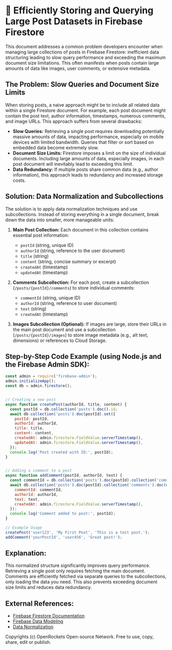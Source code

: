 # 🐞 Efficiently Storing and Querying Large Post Datasets in Firebase Firestore


This document addresses a common problem developers encounter when managing large collections of posts in Firebase Firestore: inefficient data structuring leading to slow query performance and exceeding the maximum document size limitations.  This often manifests when posts contain large amounts of data like images, user comments, or extensive metadata.


## The Problem:  Slow Queries and Document Size Limits

When storing posts, a naive approach might be to include all related data within a single Firestore document.  For example, each post document might contain the post text, author information, timestamps, numerous comments, and image URLs.  This approach suffers from several drawbacks:

* **Slow Queries:**  Retrieving a single post requires downloading potentially massive amounts of data, impacting performance, especially on mobile devices with limited bandwidth.  Queries that filter or sort based on embedded data become extremely slow.
* **Document Size Limits:** Firestore imposes a limit on the size of individual documents.  Including large amounts of data, especially images, in each post document will inevitably lead to exceeding this limit.
* **Data Redundancy:** If multiple posts share common data (e.g., author information), this approach leads to redundancy and increased storage costs.


## Solution: Data Normalization and Subcollections


The solution is to apply data normalization techniques and use subcollections. Instead of storing everything in a single document, break down the data into smaller, more manageable units:

1. **Main Post Collection:**  Each document in this collection contains essential post information:
    * `postId` (string, unique ID)
    * `authorId` (string, reference to the user document)
    * `title` (string)
    * `content` (string, concise summary or excerpt)
    * `createdAt` (timestamp)
    * `updatedAt` (timestamp)
    

2. **Comments Subcollection:**  For each post, create a subcollection (`/posts/{postId}/comments`) to store individual comments:
    * `commentId` (string, unique ID)
    * `authorId` (string, reference to user document)
    * `text` (string)
    * `createdAt` (timestamp)


3. **Images Subcollection (Optional):**  If images are large, store their URLs in the main post document and use a subcollection (`/posts/{postId}/images`) to store image metadata (e.g., alt text, dimensions) or references to Cloud Storage.



## Step-by-Step Code Example (using Node.js and the Firebase Admin SDK):

```javascript
const admin = require('firebase-admin');
admin.initializeApp();
const db = admin.firestore();


// Creating a new post
async function createPost(authorId, title, content) {
  const postId = db.collection('posts').doc().id;
  await db.collection('posts').doc(postId).set({
    postId: postId,
    authorId: authorId,
    title: title,
    content: content,
    createdAt: admin.firestore.FieldValue.serverTimestamp(),
    updatedAt: admin.firestore.FieldValue.serverTimestamp(),
  });
  console.log('Post created with ID:', postId);
}


// Adding a comment to a post
async function addComment(postId, authorId, text) {
  const commentId = db.collection('posts').doc(postId).collection('comments').doc().id;
  await db.collection('posts').doc(postId).collection('comments').doc(commentId).set({
    commentId: commentId,
    authorId: authorId,
    text: text,
    createdAt: admin.firestore.FieldValue.serverTimestamp(),
  });
  console.log('Comment added to post:', postId);
}

// Example Usage
createPost('user123', 'My First Post', 'This is a test post.');
addComment('yourPostId', 'user456', 'Great post!');

```

## Explanation:

This normalized structure significantly improves query performance.  Retrieving a single post only requires fetching the main document.  Comments are efficiently fetched via separate queries to the subcollections, only loading the data you need. This also prevents exceeding document size limits and reduces data redundancy.


## External References:

* [Firebase Firestore Documentation](https://firebase.google.com/docs/firestore)
* [Firebase Data Modeling](https://firebase.google.com/docs/firestore/data-model)
* [Data Normalization](https://en.wikipedia.org/wiki/Database_normalization)


Copyrights (c) OpenRockets Open-source Network. Free to use, copy, share, edit or publish.

